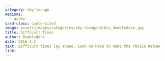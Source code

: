 ```yaml
---
category: sky-lounge
mediums:
  - quote
card-class: quote-cited
image: assets/images/categories/sky-lounge/albus_dumbledore.jpg
title: Difficult Times
author: Dumbledore
date: 2016-4-2
text: Difficult times lay ahead. Soon we have to make the choice between what is right and what is easy.
link:
---
```

